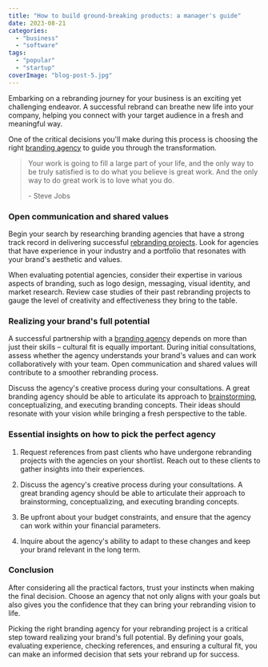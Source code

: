 ```yaml
---
title: "How to build ground-breaking products: a manager's guide"
date: 2023-08-21
categories: 
  - "business"
  - "software"
tags: 
  - "popular"
  - "startup"
coverImage: "blog-post-5.jpg"
---
```


Embarking on a rebranding journey for your business is an exciting yet challenging endeavor. A successful rebrand can breathe new life into your company, helping you connect with your target audience in a fresh and meaningful way.

One of the critical decisions you'll make during this process is choosing the right [branding agency](#) to guide you through the transformation.

> Your work is going to fill a large part of your life, and the only way to be truly satisfied is to do what you believe is great work. And the only way to do great work is to love what you do.
> 
> \- Steve Jobs

### Open communication and shared values

Begin your search by researching branding agencies that have a strong track record in delivering successful [rebranding projects](#). Look for agencies that have experience in your industry and a portfolio that resonates with your brand's aesthetic and values.

When evaluating potential agencies, consider their expertise in various aspects of branding, such as logo design, messaging, visual identity, and market research. Review case studies of their past rebranding projects to gauge the level of creativity and effectiveness they bring to the table.

### Realizing your brand's full potential

A successful partnership with a [branding agency](#) depends on more than just their skills – cultural fit is equally important. During initial consultations, assess whether the agency understands your brand's values and can work collaboratively with your team. Open communication and shared values will contribute to a smoother rebranding process.

Discuss the agency's creative process during your consultations. A great branding agency should be able to articulate its approach to [brainstorming](#), conceptualizing, and executing branding concepts. Their ideas should resonate with your vision while bringing a fresh perspective to the table.

### Essential insights on how to pick the perfect agency

1. Request references from past clients who have undergone rebranding projects with the agencies on your shortlist. Reach out to these clients to gather insights into their experiences.

3. Discuss the agency's creative process during your consultations. A great branding agency should be able to articulate their approach to brainstorming, conceptualizing, and executing branding concepts.

5. Be upfront about your budget constraints, and ensure that the agency can work within your financial parameters.

7. Inquire about the agency's ability to adapt to these changes and keep your brand relevant in the long term.

### Conclusion

After considering all the practical factors, trust your instincts when making the final decision. Choose an agency that not only aligns with your goals but also gives you the confidence that they can bring your rebranding vision to life.

Picking the right branding agency for your rebranding project is a critical step toward realizing your brand's full potential. By defining your goals, evaluating experience, checking references, and ensuring a cultural fit, you can make an informed decision that sets your rebrand up for success.
